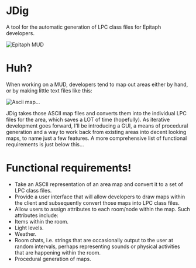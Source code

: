JDig
====

A tool for the automatic generation of LPC class files for Epitaph developers.

![Epitaph MUD](www.drakkos.co.uk)

Huh?
====

When working on a MUD, developers tend to map out areas either by hand, or by making little text files like this:

![Ascii map...](https://i.imgur.com/BKJHnRn.png)


JDig takes those ASCII map files and converts them into the individual LPC files for the area, which saves a LOT of time (hopefully).  As iterative development goes forward, I'll be introducing a GUI, a means of procedural generation and a way to work back from existing areas into decent looking maps, to name just a few features.  A more comprehensive list of functional requirements is just below this...

Functional requirements!
======================

- Take an ASCII representation of an area map and convert it to a set of LPC class files.
- Provide a user interface that will allow developers to draw maps within the client and subsequently convert those maps into LPC class files.
- Allow users to assign attributes to each room/node within the map.  Such attributes include:
 - Items within the room.
 - Light levels.
 - Weather.
 - Room chats, i.e. strings that are occasionally output to the user at random intervals, perhaps representing sounds or physical activities that are happening within the room.
- Procedural generation of maps.
